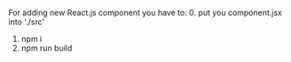 For adding new React.js component you have to:
0. put you component.jsx into './src' 
1. npm i
2. npm run build